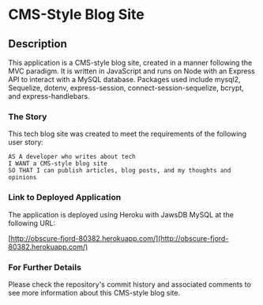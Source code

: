 # CMS-Style Blog Site

## Description
This application is a CMS-style blog site, created in a manner following the MVC paradigm. It is written in JavaScript and runs on Node with an Express API to interact with a MySQL database. Packages used include mysql2, Sequelize, dotenv, express-session, connect-session-sequelize, bcrypt, and express-handlebars.

### The Story
This tech blog site was created to meet the requirements of the following user story:
```
AS A developer who writes about tech
I WANT a CMS-style blog site
SO THAT I can publish articles, blog posts, and my thoughts and opinions
```

### Link to Deployed Application
The application is deployed using Heroku with JawsDB MySQL at the following URL:

[http://obscure-fjord-80382.herokuapp.com/](http://obscure-fjord-80382.herokuapp.com/)

### For Further Details
Please check the repository's commit history and associated comments to see more information about this CMS-style blog site.